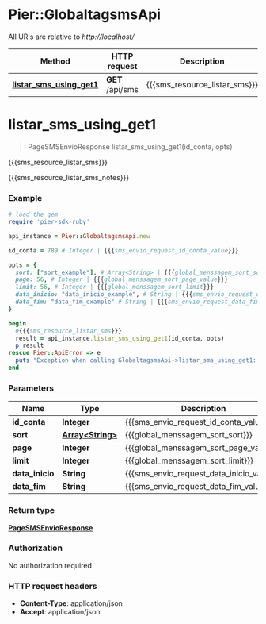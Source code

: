 # Pier::GlobaltagsmsApi

All URIs are relative to *http://localhost/*

Method | HTTP request | Description
------------- | ------------- | -------------
[**listar_sms_using_get1**](GlobaltagsmsApi.md#listar_sms_using_get1) | **GET** /api/sms | {{{sms_resource_listar_sms}}}


# **listar_sms_using_get1**
> PageSMSEnvioResponse listar_sms_using_get1(id_conta, opts)

{{{sms_resource_listar_sms}}}

{{{sms_resource_listar_sms_notes}}}

### Example
```ruby
# load the gem
require 'pier-sdk-ruby'

api_instance = Pier::GlobaltagsmsApi.new

id_conta = 789 # Integer | {{{sms_envio_request_id_conta_value}}}

opts = { 
  sort: ["sort_example"], # Array<String> | {{{global_menssagem_sort_sort}}}
  page: 56, # Integer | {{{global_menssagem_sort_page_value}}}
  limit: 56, # Integer | {{{global_menssagem_sort_limit}}}
  data_inicio: "data_inicio_example", # String | {{{sms_envio_request_data_inicio_value}}}
  data_fim: "data_fim_example" # String | {{{sms_envio_request_data_fim_value}}}
}

begin
  #{{{sms_resource_listar_sms}}}
  result = api_instance.listar_sms_using_get1(id_conta, opts)
  p result
rescue Pier::ApiError => e
  puts "Exception when calling GlobaltagsmsApi->listar_sms_using_get1: #{e}"
end
```

### Parameters

Name | Type | Description  | Notes
------------- | ------------- | ------------- | -------------
 **id_conta** | **Integer**| {{{sms_envio_request_id_conta_value}}} | 
 **sort** | [**Array&lt;String&gt;**](String.md)| {{{global_menssagem_sort_sort}}} | [optional] 
 **page** | **Integer**| {{{global_menssagem_sort_page_value}}} | [optional] 
 **limit** | **Integer**| {{{global_menssagem_sort_limit}}} | [optional] 
 **data_inicio** | **String**| {{{sms_envio_request_data_inicio_value}}} | [optional] 
 **data_fim** | **String**| {{{sms_envio_request_data_fim_value}}} | [optional] 

### Return type

[**PageSMSEnvioResponse**](PageSMSEnvioResponse.md)

### Authorization

No authorization required

### HTTP request headers

 - **Content-Type**: application/json
 - **Accept**: application/json



